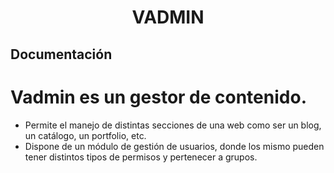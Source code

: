 <h1 align="center">VADMIN</h1>

## Documentación

# Vadmin es un gestor de contenido.
- Permite el manejo de distintas secciones de una web como ser un blog, un catálogo, un portfolio, etc. 
- Dispone de un módulo de gestión de usuarios, donde los mismo pueden tener distintos tipos de permisos y pertenecer a grupos.

